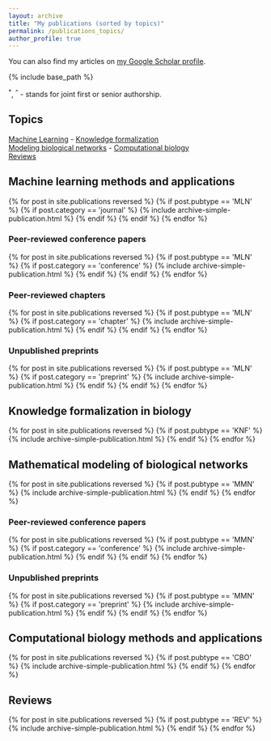 ```yaml
---
layout: archive
title: "My publications (sorted by topics)"
permalink: /publications_topics/
author_profile: true
---
```


You can also find my articles on <a href="https://scholar.google.com/citations?user=r29H9sQAAAAJ&hl=fr">my Google Scholar profile</a>.

{% include base_path %}

<sup>*</sup>, <sup>^</sup> - stands for joint first or senior authorship.

<h2>Topics</h2>
<div>
<a href="#MLN">Machine Learning</a> - <a href="#KNF">Knowledge formalization</a><br>
<a href="#MMN">Modeling biological networks</a> - <a href="#CBO">Computational biology</a><br>
<a href="#REV">Reviews</a>
</div>

<h2><a id="MLN"></a>Machine learning methods and applications</h2>
{% for post in site.publications reversed %}
  {% if post.pubtype == 'MLN' %} 
	{% if post.category == 'journal' %}
	      {% include archive-simple-publication.html %}
	{% endif %} 
  {% endif %}
{% endfor %}
<h3>Peer-reviewed conference papers</h3>
{% for post in site.publications reversed %}
  {% if post.pubtype == 'MLN' %} {% if post.category == 'conference' %}
      {% include archive-simple-publication.html %}
  {% endif %} {% endif %}
{% endfor %}
<h3>Peer-reviewed chapters</h3>
{% for post in site.publications reversed %}
  {% if post.pubtype == 'MLN' %} {% if post.category == 'chapter' %}
      {% include archive-simple-publication.html %}
  {% endif %} {% endif %}
{% endfor %}
<h3>Unpublished preprints</h3>
{% for post in site.publications reversed %}
  {% if post.pubtype == 'MLN' %} {% if post.category == 'preprint' %}
      {% include archive-simple-publication.html %}
  {% endif %} {% endif %}
{% endfor %}


<h2><a id="KNF"></a>Knowledge formalization in biology</h2>
{% for post in site.publications reversed %}
  {% if post.pubtype == 'KNF' %}
      {% include archive-simple-publication.html %}
  {% endif %}
{% endfor %}



<h2><a id="MMN"></a>Mathematical modeling of biological networks</h2>
{% for post in site.publications reversed %}
  {% if post.pubtype == 'MMN' %}
      {% include archive-simple-publication.html %}
  {% endif %}
{% endfor %}
<h3>Peer-reviewed conference papers</h3>
{% for post in site.publications reversed %}
  {% if post.pubtype == 'MMN' %} {% if post.category == 'conference' %}
      {% include archive-simple-publication.html %}
  {% endif %} {% endif %}
{% endfor %}
<h3>Unpublished preprints</h3>
{% for post in site.publications reversed %}
  {% if post.pubtype == 'MMN' %} {% if post.category == 'preprint' %}
      {% include archive-simple-publication.html %}
  {% endif %} {% endif %}
{% endfor %}


<h2><a id="CBO"></a>Computational biology methods and applications</h2>
{% for post in site.publications reversed %}
  {% if post.pubtype == 'CBO' %}
      {% include archive-simple-publication.html %}
  {% endif %}
{% endfor %}

<h2><a id="REV"></a>Reviews</h2>
{% for post in site.publications reversed %}
  {% if post.pubtype == 'REV' %}
      {% include archive-simple-publication.html %}
  {% endif %}
{% endfor %}
